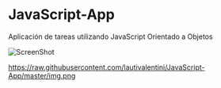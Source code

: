 # JavaScript-App
Aplicación de tareas utilizando JavaScript Orientado a Objetos

![ScreenShot](https://github.com/lautivalentini/JavaScript-App/blob/master/img.jpg)

https://raw.githubusercontent.com/lautivalentini/JavaScript-App/master/img.png
